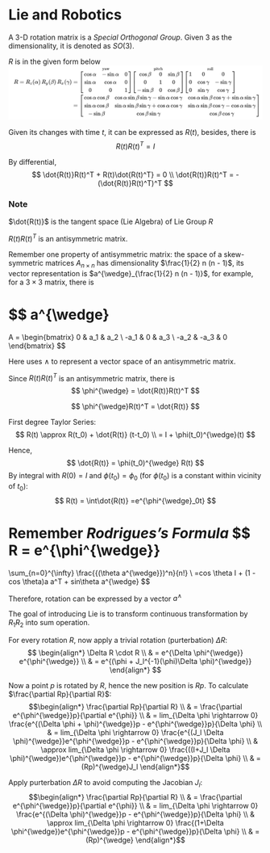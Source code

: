 # Lie and Robotics

A 3-D rotation matrix is a *Special Orthogonal Group*. Given $3$ as the dimensionality, it is denoted as $SO(3)$.

$R$ is in the given form below
![rotation_mat](imgs/rotation_mat.png "rotation_mat")

Given its changes with time $t$, it can be expressed as $R(t)$, besides, there is 
$$
R(t)R(t)^T=I
$$

By differential,
$$
\dot{R(t)}R(t)^T + R(t)\dot{R(t)^T} = 0 \\
\dot{R(t)}R(t)^T = -(\dot{R(t)}R(t)^T)^T
$$

### Note

$\dot{R(t)}$ is the tangent space (Lie Algebra) of Lie Group $R$

$R(t)R(t)^T$ is an antisymmetric matrix.

Remember one property of antisymmetric matrix:
the space of a skew-symmetric matrices $A_{n \times n}$ has dimensionality $\frac{1}{2} n (n - 1)$, its vector representation is $a^{\wedge}_{\frac{1}{2} n (n - 1)}$, for example, for a $3 \times 3$ matrix, there is

$$
a^{\wedge}
=
A =
\begin{bmatrix}
      0 & a_1 & a_2 \\
      -a_1 & 0 & a_3 \\
      -a_2 & -a_3 & 0
\end{bmatrix}
$$

Here uses $\wedge$ to represent a vector space of an antisymmetric matrix.

Since $R(t)R(t)^T$ is an antisymmetric matrix, there is 
$$
\phi^{\wedge} = \dot{R(t)}R(t)^T
$$

$$
\phi^{\wedge}R(t)^T = \dot{R(t)}
$$

First degree Taylor Series:
$$
R(t) \approx R(t_0) + \dot{R(t)} (t-t_0)
\\
= I + \phi(t_0)^{\wedge}(t)
$$

Hence,
$$
\dot{R(t)} = \phi(t_0)^{\wedge} R(t)
$$
By integral with $R(0) = I$ and $\phi(t_0)=\phi_0$ (for $\phi(t_0)$ is a constant within vicinity of $t_0$):
$$
R(t) = \int\dot{R(t)} =e^{\phi^{\wedge}_0t}
$$

Remember *Rodrigues’s Formula*
$$
R = e^{\phi^{\wedge}} 
= 
\sum_{n=0}^{\infty} \frac{{(\theta a^{\wedge}})^n}{n!}
\\
=cos \theta I + (1 - cos \theta)a a^T + sin\theta a^{\wedge}
$$

Therefore, rotation can be expressed by a vector $a^{\wedge}$

The goal of introducing Lie is to transform continuous transformation by $R_1R_2$ into sum operation.

For every rotation $R$, now apply a trivial rotation (purterbation) $\Delta R$:
$$
\begin{align*}
\Delta R \cdot R 
\\ & = 
e^{\Delta \phi^{\wedge}} e^{\phi^{\wedge}}
\\ & = 
e^{(\phi + J_l^{-1}(\phi)\Delta \phi)^{\wedge}}
\end{align*}
$$

Now a point $p$ is rotated by $R$, hence the new position is $Rp$. To calculate $\frac{\partial Rp}{\partial R}$:
$$\begin{align*}
\frac{\partial Rp}{\partial R}
\\ & =
\frac{\partial e^{\phi^{\wedge}}p}{\partial e^{\phi}}
\\ & =
lim_{\Delta \phi \rightarrow 0} \frac{e^{(\Delta \phi + \phi)^{\wedge}}p - e^{\phi^{\wedge}}p}{\Delta \phi}
\\ & =
lim_{\Delta \phi \rightarrow 0} \frac{e^{(J_l \Delta \phi)^{\wedge}}e^{\phi^{\wedge}}p - e^{\phi^{\wedge}}p}{\Delta \phi}
\\ & \approx
lim_{\Delta \phi \rightarrow 0} \frac{((I+J_l \Delta \phi)^{\wedge})e^{\phi^{\wedge}}p - e^{\phi^{\wedge}}p}{\Delta \phi}
\\ & =
(Rp)^{\wedge}J_l
\end{align*}$$

Apply purterbation $\Delta R$ to avoid computing the Jacobian $J_l$:
$$\begin{align*}
\frac{\partial Rp}{\partial R}
\\ & =
\frac{\partial e^{\phi^{\wedge}}p}{\partial e^{\phi}}
\\ & =
lim_{\Delta \phi \rightarrow 0} \frac{e^{(\Delta \phi)^{\wedge}}p - e^{\phi^{\wedge}}p}{\Delta \phi}
\\ & \approx
lim_{\Delta \phi \rightarrow 0} \frac{(1+\Delta \phi^{\wedge})e^{\phi^{\wedge}}p - e^{\phi^{\wedge}}p}{\Delta \phi}
\\ & =
(Rp)^{\wedge}
\end{align*}$$
